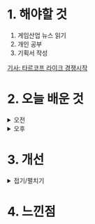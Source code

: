 
# 1. 해야할 것

1. 게임산업 뉴스 읽기 
2. 개인 공부  
3. 기획서 작성

[기사: 타르코프 라이크 경쟁시작](https://www.gameinsight.co.kr/news/articleView.html?idxno=32380)

# 2. 오늘 배운 것

<details>
<summary>오전</summary>

## 오늘의 뉴스
![image](https://github.com/JM94Ent/TIL-WIL/assets/143363550/056d1af3-6796-4c93-ab04-7eacd11c21d4)

게임이 정말 재밌다면 플랫폼은 가리지 않는다.\
플랫폼의 노출보다 강력한 재미가 사람을 모은다.


■ 에픽 무료 게임
드래곤 에이지: 인퀴지션 - 올해의 게임 에디션 (RPG, 어드벤처, 안한글)
https://store.epicgames.com/ko/p/dragon-age-inquisition-game-of-the-year-edition-2f0cbd

■ 투자 지원 '경기 레벨업 프로그램' 31일까지 모집
경기콘텐츠진흥원(원장 탁용석, 이하 경콘진)은 도내 콘텐츠 기업 투자유치 지원사업 '경기 레벨업 프로그램'의 Pre-A 부문과 글로벌 부문 지원기업 15개 사를 오는 31일까지 모집합니다. 경콘진은 경기도 콘텐츠 분야 민간 투자 파트너인 'G-VIP' 49개 사와 투자 기회 확대를 위한 협약을 맺고, 창업 초기 기업부터 글로벌 투자유치를 희망하는 기업까지 단계별 성장을 지원할 수 있는 '경기 레벨업 프로그램'을 발족했습니다.

■ 경콘진, '게임 상용화 지원' 사업 6월 13일까지 공모
경기콘텐츠진흥원(원장 탁용석, 이하 경콘진)이 운영하는 경기글로벌게임센터에서는 게임 해외 출시를 돕는 '게임 상용화 지원' 사업 2차 모집에 참여할 기업 4개 사를 6월 13일까지 모집합니다. 선정된 4개 게임사는 7월부터 11월까지 게임 상용화 지원 전문 운영사인 컴투스플랫폼, 핸디커뮤니케이션즈를 통해 마케팅, 테스트, 번역, 기술 지원 등 필요한 항목을 선택해 최대 3,500만 원 규모로 지원받을 수 있습니다.

■ 연기 없이 만날까, 8월 출시 다시 확인한 '검은 신화: 오공' 
게임 사이언스가 글로벌 출시와 같은 8월 20일 중국 게임 플랫폼인 위게임의 출시를 확인하며 신규 트레일러를 공개했습니다. 공식 홈페이지를 통해 공개된 신규 영상은 1440p 해상도로 1분 53초 분량에 컷 영상, 그리고 UI가 없는 일부 게임 플레이 장면이 담겼습니다.

■ 밸브 신작 유출, '6v6 TPS 장르, 타이틀은 데드록' 
밸브가 준비하고 있는 신작 게임의 정보가 현지시각 17일을 기준으로 대거 유출됐습니다. 카운터 스트라이크2 관련 콘텐츠를 제작하는 콘텐츠 제작자 '@GabeFollower'는 17일, 자신의 SNS를 통해 "테스트에 참가한 테스터들 이 여기저기서 데드록의 스크린샷을 공개하기 시작했다"라며, "나 역시 내가 확인할 수 있었던 것 하나를 공개한다. 게임에는 '그레이탈론'이라고 불리는 영웅이 등장한다"라며 네 장의 스크린샷을 공개했습니다.

■ '엘스웨어' 설립한 액티비전, "목표는 新 AAA"
올해 액티비전 블리자드를 포함해 1,900명의 직원 정리와 최근 스튜디오 통폐합 등을 진행하며 라인 정비에 나선 MS 게이밍. 이번에는 반대로 새로운 스튜디오 설립 소식이 전해졌습니다. 산하 액티비전이 AAA 규모의 신규 프랜차이즈 게임 개발을 위해 새로운 스튜디오 엘스웨어 엔터테인먼트 설립을 발표 했습니다.

■ 경기도, 청소년·보호자에 게임 관련 심리 상담 지원
경기도가 게임 과몰입 문제를 호소하는 도내 청소년을 위해 심리상담 비용 등 1인당 최대 100만 원을 지원하는 ‘게임 과몰입 상담치유 프로그램’을 올해도 지속 추진한다고 밝혔습니다.  상담 대상 청소년의 보호자도 함께 상담받을 수 있어 가정 환경이나 자녀의 성향 등을 고려한 근본적인 해결 방안을 이끌어낼 수 있고 상담 결과가 관련 분야 진로 탐색의 기회로 연결되는 등 상담의 효과가 극대화될 것으로 기대합니다.

■ 카카오게임즈, '그랑사가 키우기' 글로벌 공동 사업 계약
카카오게임즈(대표 한상우)는 17일, 파이드픽셀즈(대표 송영진)가 개발 중인 신작 캐주얼 RPG ‘그랑사가 키우기: 나이츠x나이츠’(이하 그랑사가 키우기)의 글로벌 서비스 공동 사업 계약을 체결했다고 밝혔습니다. 캐주얼 수집형 RPG ‘그랑사가 키우기’는 지난 2021년에 출시한 글로벌 500만 다운로드의 인기작 ‘그랑사가’의 세계관을 계승한 후속작입니다. 

■ 넷이즈 신작 서바이벌 '원스 휴먼' 주요 스크린샷 공개
넷이즈게임즈의 글로벌 기대작 ‘원스휴먼(Once Human)’이 주요 콘텐츠 스크린샷을 공개한다고 17일 밝혔습니다. ‘원스휴먼’은 전 세계 사전예약자 1,200만 명을 끌어들이며 출시 전부터 흥행 조짐을 보이고 있는 글로벌 기대작입니다. 

■ PlayX4의 꽃 '레트로 장터', 올해 최대 규모 예고
올해로 제 20회를 맞이하는 레트로 장터가 오는 5월 25일부터 26일까지 이틀간 일산 킨텍스 제1전시장 플레이엑스포 행사장에서 개최됩니다.
## 기획서 틀 변경

</details>


<details>
<summary>오후</summary>


</details>




# 3. 개선


<details>
<summary>접기/펼치기</summary>


</details>



# 4. 느낀점


